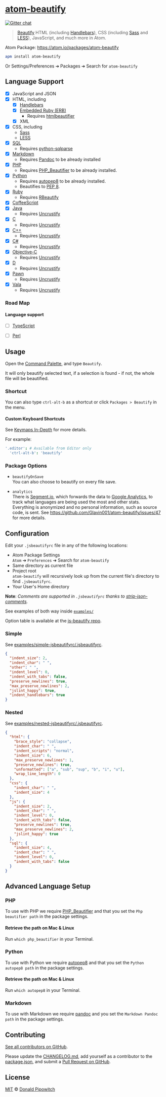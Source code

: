 # [atom-beautify](https://github.com/donaldpipowitch/atom-beautify)

[![Gitter chat](https://badges.gitter.im/Glavin001/atom-beautify.png)](https://gitter.im/Glavin001/atom-beautify)

> [Beautify](https://github.com/einars/js-beautify)
HTML (including [Handlebars](http://handlebarsjs.com/)),
CSS (including [Sass](http://sass-lang.com/) and [LESS](http://lesscss.org/)),
JavaScript, and much more in Atom.

Atom Package: https://atom.io/packages/atom-beautify

```bash
apm install atom-beautify
```

Or Settings/Preferences ➔ Packages ➔ Search for `atom-beautify`


## Language Support

- [x] JavaScript and JSON
- [x] HTML, including
  - [x] [Handlebars](http://handlebarsjs.com/)
  - [x] [Embedded Ruby (ERB)](https://github.com/Glavin001/atom-beautify/issues/80)
    - Requires [htmlbeautifier](https://github.com/threedaymonk/htmlbeautifier)
  - [x] XML
- [x] CSS, including
  - [Sass](http://sass-lang.com/)
  - [LESS](http://lesscss.org/)
- [x] [SQL](https://github.com/Glavin001/atom-beautify/pull/67)
  - Requires [python-sqlparse](https://github.com/andialbrecht/sqlparse)
- [x] [Markdown](https://github.com/Glavin001/atom-beautify/issues/93#issuecomment-55642483)
  - Requires [Pandoc](http://johnmacfarlane.net/pandoc/) to be already installed
- [x] [PHP](https://github.com/donaldpipowitch/atom-beautify/issues/26)  
  - Requires [PHP_Beautifier](http://pear.php.net/package/PHP_Beautifier) to be already installed.
- [x] [Python](https://github.com/donaldpipowitch/atom-beautify/issues/24)
  - Requires [autopep8](https://github.com/hhatto/autopep8) to be already installed.
  - Beautifies to [PEP 8](http://legacy.python.org/dev/peps/pep-0008/).
- [x] [Ruby](https://github.com/donaldpipowitch/atom-beautify/issues/25)
  - Requires [RBeautify](https://github.com/erniebrodeur/ruby-beautify)
- [x] [CoffeeScript](https://github.com/donaldpipowitch/atom-beautify/issues/31)
- [x] [Java](https://github.com/Glavin001/atom-beautify/issues/45)
  - Requires [Uncrustify](http://sourceforge.net/projects/uncrustify/)
- [x] [C](https://github.com/Glavin001/atom-beautify/issues/57)
  - Requires [Uncrustify](http://sourceforge.net/projects/uncrustify/)
- [x] [C++](https://github.com/Glavin001/atom-beautify/issues/57)
  - Requires [Uncrustify](http://sourceforge.net/projects/uncrustify/)
- [x] [C#](https://github.com/Glavin001/atom-beautify/issues/57)
  - Requires [Uncrustify](http://sourceforge.net/projects/uncrustify/)
- [x] [Objective-C](https://github.com/Glavin001/atom-beautify/issues/57)
  - Requires [Uncrustify](http://sourceforge.net/projects/uncrustify/)
- [x] [D](https://github.com/Glavin001/atom-beautify/issues/57)
  - Requires [Uncrustify](http://sourceforge.net/projects/uncrustify/)
- [x] [Pawn](https://github.com/Glavin001/atom-beautify/issues/57)
  - Requires [Uncrustify](http://sourceforge.net/projects/uncrustify/)
- [x] [Vala](https://github.com/Glavin001/atom-beautify/issues/57)
  - Requires [Uncrustify](http://sourceforge.net/projects/uncrustify/)

### Road Map

#### Language support

- [ ] [TypeScript](https://github.com/Glavin001/atom-beautify/issues/49)
- [ ] [Perl](https://github.com/Glavin001/atom-beautify/issues/33)


## Usage

Open the [Command Palette](https://github.com/atom/command-palette), and type `Beautify`.

It will only beautify selected text, if a selection is found - if not, the whole file will be beautified.

### Shortcut

You can also type `ctrl-alt-b` as a shortcut or click `Packages > Beautify` in the menu.

#### Custom Keyboard Shortcuts

See [Keymaps In-Depth](https://atom.io/docs/latest/advanced/keymaps) for more details.

For example:

```coffeescript
'.editor': # Available from Editor only
  'ctrl-alt-b': 'beautify'
```

### Package Options

- `beautifyOnSave`  
You can also choose to beautify on every file save.

- `analytics`  
There is [Segment.io](https://segment.io/),
which forwards the data to [Google Analytics](http://www.google.com/analytics/),
to track what languages
are being used the most and other stats.
Everything is anonymized and no personal information,
such as source code, is sent.
See https://github.com/Glavin001/atom-beautify/issues/47
for more details.

## Configuration

Edit your `.jsbeautifyrc` file in any of the following locations:

- Atom Package Settings  
  `Atom` ➔ `Preferences` ➔ Search for `atom-beautify`
- Same directory as current file
- Project root  
`atom-beautify` will recursively look up from the current file's directory to find `.jsbeautifyrc`.
- Your User's Home directory

**Note**: *Comments are supported in `.jsbeautifyrc` thanks to [strip-json-comments](https://github.com/sindresorhus/strip-json-comments).*

See examples of both way inside [`examples/`](https://github.com/donaldpipowitch/atom-beautify/tree/master/examples)

Option table is available at the [js-beautify repo](https://github.com/beautify-web/js-beautify#options).

### Simple

See [examples/simple-jsbeautifyrc/.jsbeautifyrc](https://github.com/donaldpipowitch/atom-beautify/blob/master/examples/simple-jsbeautifyrc/.jsbeautifyrc).

```json
{
  "indent_size": 2,
  "indent_char": " ",
  "other": " ",
  "indent_level": 0,
  "indent_with_tabs": false,
  "preserve_newlines": true,
  "max_preserve_newlines": 2,
  "jslint_happy": true,
  "indent_handlebars": true
}
```

### Nested

See [examples/nested-jsbeautifyrc/.jsbeautifyrc](https://github.com/donaldpipowitch/atom-beautify/blob/master/examples/nested-jsbeautifyrc/.jsbeautifyrc).

```json
{
  "html": {
    "brace_style": "collapse",
    "indent_char": " ",
    "indent_scripts": "normal",
    "indent_size": 6,
    "max_preserve_newlines": 1,
    "preserve_newlines": true,
    "unformatted": ["a", "sub", "sup", "b", "i", "u"],
    "wrap_line_length": 0
  },
  "css": {
    "indent_char": " ",
    "indent_size": 4
  },
  "js": {
    "indent_size": 2,
    "indent_char": " ",
    "indent_level": 0,
    "indent_with_tabs": false,
    "preserve_newlines": true,
    "max_preserve_newlines": 2,
    "jslint_happy": true
  },
  "sql": {
    "indent_size": 4,
    "indent_char": " ",
    "indent_level": 0,
    "indent_with_tabs": false
  }
}
```

## Advanced Language Setup

### PHP

To use with PHP we require [PHP_Beautifier](http://pear.php.net/package/PHP_Beautifier)
and that you set the `Php beautifier path` in the package settings.

#### Retrieve the path on Mac & Linux

Run `which php_beautifier` in your Terminal.

### Python

To use with Python we require [autopep8](https://github.com/hhatto/autopep8)
and that you set the `Python autopep8 path` in the package settings.

#### Retrieve the path on Mac & Linux

Run `which autopep8` in your Terminal.

### Markdown

To use with Markdown we require [pandoc](http://johnmacfarlane.net/pandoc/)
and you set the `Markdown Pandoc path` in the package settings.


## Contributing

[See all contributors on GitHub](https://github.com/donaldpipowitch/atom-beautify/graphs/contributors).

Please update the [CHANGELOG.md](https://github.com/donaldpipowitch/atom-beautify/blob/master/CHANGELOG.md),
add yourself as a contributor to the [package.json](https://github.com/donaldpipowitch/atom-beautify/blob/master/package.json),
and submit a [Pull Request on GitHub](https://help.github.com/articles/using-pull-requests).

## License

[MIT](https://github.com/donaldpipowitch/atom-beautify/blob/master/LICENSE.md) © [Donald Pipowitch](https://github.com/donaldpipowitch)
